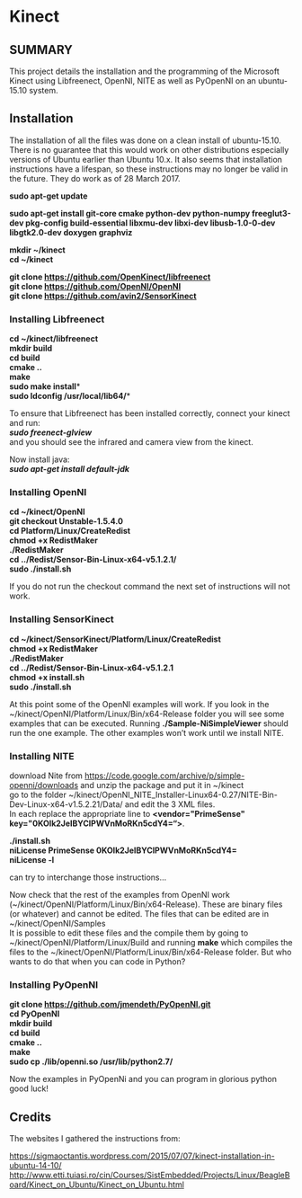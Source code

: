 # **Kinect**

## SUMMARY

This project details the installation and the programming of the Microsoft Kinect using Libfreenect, OpenNI, NITE as well as PyOpenNI on an ubuntu-15.10 system. 

## Installation

The installation of all the files was done on a clean install of ubuntu-15.10. There is no guarantee that this would work on other distributions especially versions of Ubuntu earlier than Ubuntu 10.x. It also seems that installation instructions have a lifespan, so these instructions may no longer be valid in the future. They do work as of 28 March 2017. 

**sudo apt-get update**

**sudo apt-get install git-core cmake python-dev python-numpy freeglut3-dev pkg-config build-essential libxmu-dev libxi-dev libusb-1.0-0-dev libgtk2.0-dev doxygen graphviz**

**mkdir ~/kinect**  
**cd ~/kinect** 

**git clone https://github.com/OpenKinect/libfreenect**    
**git clone https://github.com/OpenNI/OpenNI**    
**git clone https://github.com/avin2/SensorKinect**

### Installing Libfreenect
**cd ~/kinect/libfreenect**  
**mkdir build**  
**cd build**  
**cmake ..**  
**make**  
**sudo make install***  
**sudo ldconfig /usr/local/lib64/***

To ensure that Libfreenect has been installed correctly, connect your kinect and run:     
***sudo freenect-glview***  
and you should see the infrared and camera view from the kinect. 

Now install java:  
***sudo apt-get install default-jdk***

### Installing OpenNI
**cd ~/kinect/OpenNI**  
**git checkout Unstable-1.5.4.0**  
**cd Platform/Linux/CreateRedist**  
**chmod +x RedistMaker**  
**./RedistMaker**  
**cd ../Redist/Sensor-Bin-Linux-x64-v5.1.2.1/**  
**sudo ./install.sh**

If you do not run the checkout command the next set of instructions will not work. 

### Installing SensorKinect
**cd ~/kinect/SensorKinect/Platform/Linux/CreateRedist**  
**chmod +x RedistMaker**  
**./RedistMaker**  
**cd ../Redist/Sensor-Bin-Linux-x64-v5.1.2.1**  
**chmod +x install.sh**  
**sudo ./install.sh**

At this point some of the OpenNI examples will work. If you look in the ~/kinect/OpenNI/Platform/Linux/Bin/x64-Release folder you will see some examples that can be executed. Running **./Sample-NiSimpleViewer** should run the one example. The other examples won’t work until we install NITE. 

### Installing NITE
download Nite from https://code.google.com/archive/p/simple-openni/downloads and unzip the package and put it in ~/kinect    
go to the folder ~/kinect/OpenNI_NITE_Installer-Linux64-0.27/NITE-Bin-Dev-Linux-x64-v1.5.2.21/Data/ and edit the 3 XML files.  
In each replace the appropriate line to **<vendor="PrimeSense" key="0KOIk2JeIBYClPWVnMoRKn5cdY4=“>**. 

**./install.sh**  
**niLicense PrimeSense 0KOIk2JeIBYClPWVnMoRKn5cdY4=**  
**niLicense -l**

can try to interchange those instructions…

Now check that the rest of the examples from OpenNI work (~/kinect/OpenNI/Platform/Linux/Bin/x64-Release). These are binary files (or whatever) and cannot be edited. The files that can be edited are in ~/kinect/OpenNI/Samples  
It is possible to edit these files and the compile them by going to ~/kinect/OpenNI/Platform/Linux/Build and running **make** which compiles the files to the ~/kinect/OpenNI/Platform/Linux/Bin/x64-Release folder. But who wants to do that when you can code in Python? 

### Installing PyOpenNI
**git clone https://github.com/jmendeth/PyOpenNI.git**  
**cd PyOpenNI**  
**mkdir build**   
**cd build**  
**cmake ..**  
**make**  
**sudo cp ./lib/openni.so /usr/lib/python2.7/**

Now the examples in PyOpenNi and you can program in glorious python good luck!


## Credits

The websites I gathered the instructions from:

https://sigmaoctantis.wordpress.com/2015/07/07/kinect-installation-in-ubuntu-14-10/  
http://www.etti.tuiasi.ro/cin/Courses/SistEmbedded/Projects/Linux/BeagleBoard/Kinect_on_Ubuntu/Kinect_on_Ubuntu.html